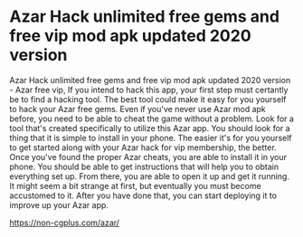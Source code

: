 # Azar Hack unlimited free gems and free vip mod apk updated 2020 version

Azar Hack unlimited free gems and free vip mod apk updated 2020 version - Azar free vip, If you intend to hack this app, your first step must certantly be to find a hacking tool. The best tool could make it easy for you yourself to hack your Azar free gems. Even if you've never use Azar mod apk before, you need to be able to cheat the game without a problem. Look for a tool that's created specifically to utilize this Azar app. You should look for a thing that it is simple to install in your phone. The easier it's for you yourself to get started along with your Azar hack for vip membership, the better. Once you've found the proper Azar cheats, you are able to install it in your phone. You should be able to get instructions that will help you to obtain everything set up. From there, you are able to open it up and get it running. It might seem a bit strange at first, but eventually you must become accustomed to it. After you have done that, you can start deploying it to improve up your Azar app.

https://non-cgplus.com/azar/
